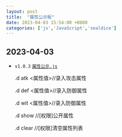 ```yaml
---
layout: post
title:  "属性公示板"
date: 2023-04-03 15:54:00 +0800
categories: ['js','JavaScript','sealdice']
---
```


2023-04-03
----------

* `v1.0.3` [`属性公示.js`](./%E5%B1%9E%E6%80%A7%E5%85%AC%E7%A4%BA.js)
  
  .d atk <属性值>//录入攻击属性
  
  .d def <属性值>//录入防御属性
  
  .d wit <属性值>//录入防御属性

  .d show //[权限]公开属性

  .d clear //[权限]清空属性列表
